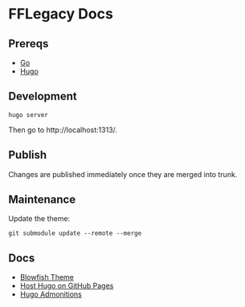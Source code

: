 # FFLegacy Docs

## Prereqs

- [Go](https://go.dev/doc/install)
- [Hugo](https://gohugo.io/getting-started/quick-start/)

## Development

```shell
hugo server
```

Then go to http://localhost:1313/.

## Publish

Changes are published immediately once they are merged into trunk.

## Maintenance

Update the theme:

```shell
git submodule update --remote --merge
```

## Docs

- [Blowfish Theme](https://blowfish.page/docs/)
- [Host Hugo on GitHub Pages](https://gohugo.io/host-and-deploy/host-on-github-pages/)
- [Hugo Admonitions](https://github.com/KKKZOZ/hugo-admonitions)
